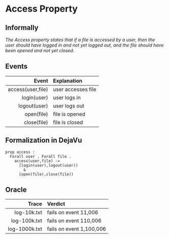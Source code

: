 # Access Property

## Informally

_The Access property states that if a file is accessed by a user, then the user should have logged in and not yet logged out, and the file should have been opened and not yet closed._ 

## Events

| Event              |  Explanation       | 
| ------------------:|:-------------------|
| access(user,file)  | user accesses file |
| login(user)        | user logs in       |
| logout(user)       | user logs out      |
| open(file)         | file is opened     |
| close(file)        | file is closed     |

## Formalization in DejaVu

```
prop access :
  Forall user . Forall file .
    access(user,file) ->
      [login(user),logout(user))
        &
      [open(file),close(file))
```
         
## Oracle

| Trace          |  Verdict                 | 
| --------------:|:-------------------------|
| log-10k.txt    | fails on event 11,006    |
| log-100k.txt   | fails on event 110,006   |
| log-1000k.txt  | fails on event 1,100,006 |

         
        